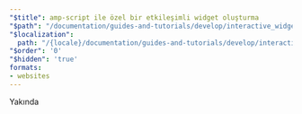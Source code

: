 ```yaml
---
"$title": amp-script ile özel bir etkileşimli widget oluşturma
"$path": "/documentation/guides-and-tutorials/develop/interactive_widget/index.html"
"$localization":
  path: "/{locale}/documentation/guides-and-tutorials/develop/interactive_widget/index.html"
"$order": '0'
"$hidden": 'true'
formats:
- websites
---
```


Yakında
